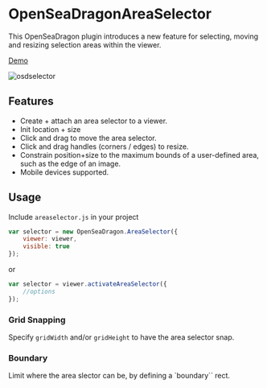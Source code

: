 # OpenSeaDragonAreaSelector

This OpenSeaDragon plugin introduces a new feature for selecting, moving and resizing selection areas within the viewer.

[Demo](http://jedateach.github.io/OpenSeadragonAreaSelector/demo/)

![osdselector](https://cloud.githubusercontent.com/assets/1356335/7264166/e7f94190-e8dc-11e4-88f9-8a62e5a1aefc.gif)

## Features

 * Create + attach an area selector to a viewer.
 * Init location + size
 * Click and drag to move the area selector.
 * Click and drag handles (corners / edges) to resize.
 * Constrain position+size to the maximum bounds of a user-defined area, such as the edge of an image.
 * Mobile devices supported.

## Usage

Include `areaselector.js` in your project

```javascript
var selector = new OpenSeaDragon.AreaSelector({
    viewer: viewer,
    visible: true
});
```

or

```javascript
var selector = viewer.activateAreaSelector({
    //options
});
```

### Grid Snapping

Specify `gridWidth` and/or `gridHeight` to have the area selector snap.

### Boundary

Limit where the area slector can be, by defining a `boundary`` rect.